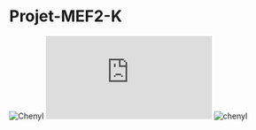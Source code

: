 # Projet-MEF2-K
![Chenyl](https://github.com/charmelle5/chenyl.png)
![photo projet](https://github.com/celiast05/Projet/blob/main/image.img)
![chenyl](https://github.com/charmelle5/Projet/raw/main/chenyl.png)
